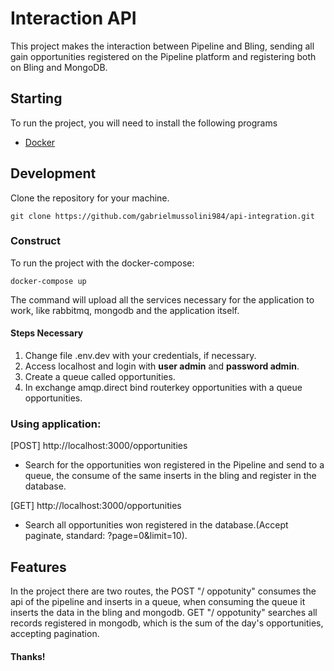 # Interaction API
This project makes the interaction between Pipeline and Bling, sending all gain opportunities registered on the Pipeline platform and registering both on Bling and MongoDB.

## Starting
To run the project, you will need to install the following programs

- [Docker](https://docs.docker.com/get-docker/)

## Development

Clone the repository for your machine.

```shell
git clone https://github.com/gabrielmussolini984/api-integration.git
```

### Construct

To run the project with the docker-compose:

```shell
docker-compose up
```

The command will upload all the services necessary for the application to work, like rabbitmq, mongodb and the application itself.


#### Steps Necessary

1. Change file .env.dev with your credentials, if necessary.
1. Access localhost and login with **user admin** and **password admin**.
2. Create a queue called opportunities.
3. In exchange amqp.direct bind routerkey opportunities with a queue opportunities.

### Using application:

[POST] http://localhost:3000/opportunities
- Search for the opportunities won registered in the Pipeline and send to a queue, the consume of the same inserts in the bling and register in the database.

[GET] http://localhost:3000/opportunities
- Search all opportunities won registered in the database.(Accept paginate, standard: ?page=0&limit=10).

## Features

In the project there are two routes, the POST "/ oppotunity" consumes the api of the pipeline and inserts in a queue, when consuming the queue it inserts the data in the bling and mongodb.
GET "/ oppotunity" searches all records registered in mongodb, which is the sum of the day's opportunities, accepting pagination.



#### Thanks!

